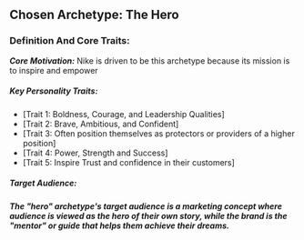 ## Chosen Archetype: The Hero

### Definition And Core Traits:
***Core Motivation:*** Nike is driven to be this archetype because its mission is to inspire and empower 
##### Key Personality Traits: 
- [Trait 1: Boldness, Courage, and Leadership Qualities]
- [Trait 2: Brave, Ambitious, and Confident]
- [Trait 3: Often position themselves as protectors or providers of a higher position]
- [Trait 4: Power, Strength and Success]
- [Trait 5: Inspire Trust and confidence in their customers]

##### Target Audience:
***The "hero" archetype's target audience is a marketing concept where audience is viewed as the hero of their own story, while the brand is the "mentor" or guide that helps them achieve their dreams.***
